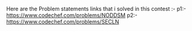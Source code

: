 Here are the Problem statements links that i solved in this contest :-
p1:-https://www.codechef.com/problems/NODDSM
p2:-https://www.codechef.com/problems/SECLN
